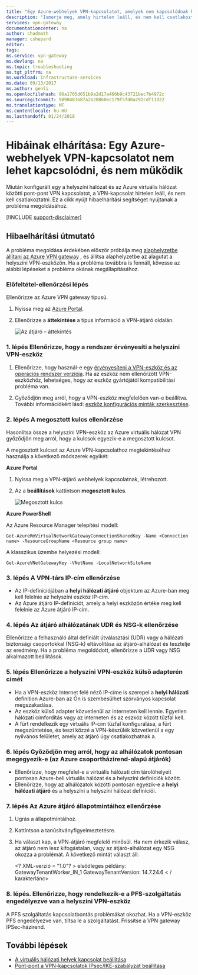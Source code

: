 ```yaml
---
title: "Egy Azure-webhelyek VPN-kapcsolatot, amelyek nem kapcsolódnak hibaelhárítása |} Microsoft Docs"
description: "Ismerje meg, amely hirtelen leáll, és nem kell csatlakoztatni a pont-pont VPN-kapcsolat hibaelhárítása."
services: vpn-gateway
documentationcenter: na
author: chadmath
manager: cshepard
editor: 
tags: 
ms.service: vpn-gateway
ms.devlang: na
ms.topic: troubleshooting
ms.tgt_pltfrm: na
ms.workload: infrastructure-services
ms.date: 09/13/2017
ms.author: genli
ms.openlocfilehash: 96a1705d651b9a2d17a466b9c43721bec7b4972c
ms.sourcegitcommit: 9890483687a2b28860ec179f5fd0a292cdf11d22
ms.translationtype: MT
ms.contentlocale: hu-HU
ms.lasthandoff: 01/24/2018
---
```

# <a name="troubleshooting-an-azure-site-to-site-vpn-connection-cannot-connect-and-stops-working"></a>Hibáinak elhárítása: Egy Azure-webhelyek VPN-kapcsolatot nem lehet kapcsolódni, és nem működik

Miután konfigurált egy a helyszíni hálózat és az Azure virtuális hálózat közötti pont-pont VPN kapcsolatot, a VPN-kapcsolat hirtelen leáll, és nem kell csatlakoztatni. Ez a cikk nyújt hibaelhárítási segítséget nyújtanak a probléma megoldásához. 

[!INCLUDE [support-disclaimer](../../includes/support-disclaimer.md)]

## <a name="troubleshooting-steps"></a>Hibaelhárítási útmutató

A probléma megoldása érdekében először próbálja meg [alaphelyzetbe állítani az Azure VPN gateway](vpn-gateway-resetgw-classic.md) , és állítsa alaphelyzetbe az alagutat a helyszíni VPN-eszközön. Ha a probléma továbbra is fennáll, kövesse az alábbi lépéseket a probléma okának megállapításához.

### <a name="prerequisite-step"></a>Előfeltétel-ellenőrzési lépés

Ellenőrizze az Azure VPN gateway típusú.

1. Nyissa meg az [Azure Portal](https://portal.azure.com).

2. Ellenőrizze a **áttekintése** a típus információ a VPN-átjáró oldalán.
    
    ![Az átjáró – áttekintés](media\vpn-gateway-troubleshoot-site-to-site-cannot-connect\gatewayoverview.png)

### <a name="step-1-check-whether-the-on-premises-vpn-device-is-validated"></a>1. lépés Ellenőrizze, hogy a rendszer érvényesíti a helyszíni VPN-eszköz

1. Ellenőrizze, hogy használ-e egy [érvényesíteni a VPN-eszköz és az operációs rendszer verziója](vpn-gateway-about-vpn-devices.md#devicetable). Ha az eszköz nem ellenőrzött VPN-eszközhöz, lehetséges, hogy az eszköz gyártójától kompatibilitási probléma van.

2. Győződjön meg arról, hogy a VPN-eszköz megfelelően van-e beállítva. További információkért lásd: [eszköz konfigurációs minták szerkesztése](vpn-gateway-about-vpn-devices.md#editing).

### <a name="step-2-verify-the-shared-key"></a>2. lépés A megosztott kulcs ellenőrzése

Hasonlítsa össze a helyszíni VPN-eszköz az Azure virtuális hálózat VPN győződjön meg arról, hogy a kulcsok egyezik-e a megosztott kulcsot. 

A megosztott kulcsot az Azure VPN-kapcsolathoz megtekintéséhez használja a következő módszerek egyikét:

**Azure Portal**

1. Nyissa meg a VPN-átjáró webhelyek kapcsolatnak, létrehozott.

2. Az a **beállítások** kattintson **megosztott kulcs**.
    
    ![Megosztott kulcs](media/vpn-gateway-troubleshoot-site-to-site-cannot-connect/sharedkey.png)

**Azure PowerShell**

Az Azure Resource Manager telepítési modell:

    Get-AzureRmVirtualNetworkGatewayConnectionSharedKey -Name <Connection name> -ResourceGroupName <Resource group name>

A klasszikus üzembe helyezési modell:

    Get-AzureVNetGatewayKey -VNetName -LocalNetworkSiteName

### <a name="step-3-verify-the-vpn-peer-ips"></a>3. lépés A VPN-társ IP-cím ellenőrzése

-   Az IP-definíciójában a **helyi hálózati átjáró** objektum az Azure-ban meg kell felelnie az helyszíni eszköz IP-cím.
-   Az Azure átjáró IP-definíciót, amely a helyi eszközön értéke meg kell felelnie az Azure átjáró IP-cím.

### <a name="step-4-check-udr-and-nsgs-on-the-gateway-subnet"></a>4. lépés Az átjáró alhálózatának UDR és NSG-k ellenőrzése

Ellenőrizze a felhasználó által definiált útválasztási (UDR) vagy a hálózati biztonsági csoportokkal (NSG-k) eltávolítása az átjáró-alhálózat és tesztelje az eredmény. Ha a probléma megoldódott, ellenőrizze a UDR vagy NSG alkalmazott beállítások.

### <a name="step-5-check-the-on-premises-vpn-device-external-interface-address"></a>5. lépés Ellenőrizze a helyszíni VPN-eszköz külső adapterén címét

- Ha a VPN-eszköz Internet felé néző IP-címe is szerepel a **helyi hálózati** definition Azure-ban az Ön is szembesülhet szórványos kapcsolat megszakadása.
- Az eszköz külső adapter közvetlenül az interneten kell lennie. Egyetlen hálózati címfordítás vagy az interneten és az eszköz között tűzfal kell.
- A fürt rendelkezik egy virtuális IP-cím tűzfal konfigurálása, a fürt megszüntetése, és teszi közzé a VPN-készülék közvetlenül a egy nyilvános felületet, amely az átjáró úgy csatlakozhatnak a.

### <a name="step-6-verify-that-the-subnets-match-exactly-azure-policy-based-gateways"></a>6. lépés Győződjön meg arról, hogy az alhálózatok pontosan megegyezik-e (az Azure csoportházirend-alapú átjárók)

-   Ellenőrizze, hogy megfelel-e a virtuális hálózati cím tárolóhelyeit pontosan Azure-beli virtuális hálózat és a helyszíni definíciók között.
-   Ellenőrizze, hogy az alhálózatok közötti pontosan egyezik-e a **helyi hálózati átjáró** és a helyszíni a helyszíni hálózat definíciói.

### <a name="step-7-verify-the-azure-gateway-health-probe"></a>7. lépés Az Azure átjáró állapotmintáihoz ellenőrzése

1. Ugrás a állapotmintáihoz.

2. Kattintson a tanúsítványfigyelmeztetésre.
3. Ha választ kap, a VPN-átjáró megfelelő minősül. Ha nem érkezik válasz, az átjáró nem lesz kifogástalan, vagy az átjáró-alhálózat egy NSG okozza a problémát. A következő mintát választ áll:

    &lt;? XML-verzió = "1.0"? > <string xmlns="http://schemas.microsoft.com/2003/10/Serialization/">elsődleges példány: GatewayTenantWorker_IN_1 GatewayTenantVersion: 14.7.24.6 < / karakterlánc&gt;

### <a name="step-8-check-whether-the-on-premises-vpn-device-has-the-perfect-forward-secrecy-feature-enabled"></a>8. lépés. Ellenőrizze, hogy rendelkezik-e a PFS-szolgáltatás engedélyezve van a helyszíni VPN-eszköz

A PFS szolgáltatás kapcsolatbontás problémákat okozhat. Ha a VPN-eszköz PFS engedélyezve van, tiltsa le a szolgáltatást. Frissítse a VPN gateway IPSec-házirend.

## <a name="next-steps"></a>További lépések

-   [A virtuális hálózati helyek kapcsolat beállítása](vpn-gateway-howto-site-to-site-resource-manager-portal.md)
-   [Pont-pont a VPN-kapcsolatok IPsec/IKE-szabályzat beállítása](vpn-gateway-ipsecikepolicy-rm-powershell.md)
